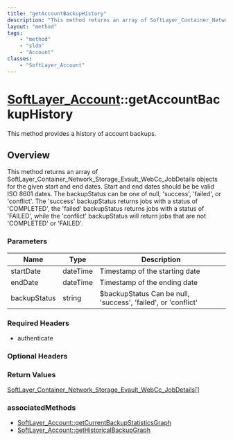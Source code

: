 ```yaml
---
title: "getAccountBackupHistory"
description: "This method returns an array of SoftLayer_Container_Network_Storage_Evault_WebCc_JobDetails objects for the given start... "
layout: "method"
tags:
    - "method"
    - "sldn"
    - "Account"
classes:
    - "SoftLayer_Account"
---
```

# [SoftLayer_Account](/reference/services/SoftLayer_Account)::getAccountBackupHistory

This method provides a history of account backups.


## Overview 
This method returns an array of SoftLayer_Container_Network_Storage_Evault_WebCc_JobDetails objects for the given start and end dates. Start and end dates should be be valid ISO 8601 dates. The backupStatus can be one of null, 'success', 'failed', or 'conflict'. The 'success' backupStatus returns jobs with a status of 'COMPLETED', the 'failed' backupStatus returns jobs with a status of 'FAILED', while the 'conflict' backupStatus will return jobs that are not 'COMPLETED' or 'FAILED'. 

### Parameters 
|Name | Type | Description |
| --- | --- | --- |
|startDate| dateTime| Timestamp of the starting date|
|endDate| dateTime| Timestamp of the ending date|
|backupStatus| string| $backupStatus Can be null, 'success', 'failed', or 'conflict'|


### Required Headers
* authenticate

### Optional Headers

### Return Values
<a href='/reference/datatypes/SoftLayer_Container_Network_Storage_Evault_WebCc_JobDetails'>SoftLayer_Container_Network_Storage_Evault_WebCc_JobDetails[] </a>


### associatedMethods

*  [SoftLayer_Account::getCurrentBackupStatisticsGraph](/reference/services/SoftLayer_Account/getCurrentBackupStatisticsGraph )
*  [SoftLayer_Account::getHistoricalBackupGraph](/reference/services/SoftLayer_Account/getHistoricalBackupGraph )

